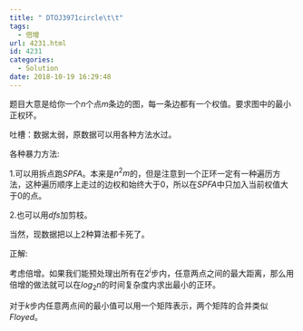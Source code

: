 ```yaml
---
title: " DTOJ3971circle\t\t"
tags:
  - 倍增
url: 4231.html
id: 4231
categories:
  - Solution
date: 2018-10-19 16:29:48
---
```


题目大意是给你一个$n$个点$m$条边的图，每一条边都有一个权值。要求图中的最小正权环。

吐槽：数据太弱，原数据可以用各种方法水过。

各种暴力方法:

1.可以用拆点跑$SPFA$。本来是$n^2m$的，但是注意到一个正环一定有一种遍历方法，这种遍历顺序上走过的边权和始终大于0，所以在$SPFA$中只加入当前权值大于0的点。

2.也可以用$dfs$加剪枝。

当然，现数据把以上2种算法都卡死了。

正解:

考虑倍增。如果我们能预处理出所有在$2^i$步内，任意两点之间的最大距离，那么用倍增的做法就可以在$log_2 n$的时间复杂度内求出最小的正环。

对于$k$步内任意两点间的最小值可以用一个矩阵表示，两个矩阵的合并类似$Floyed$。